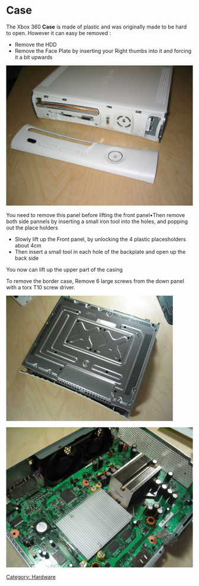# Case

The Xbox 360 **Case** is made of plastic and was originally made to be
hard to open. However it can easy be removed :

- Remove the HDD
- Remove the Face Plate by inserting your Right thumbs into it and
  forcing it a bit upwards

![Removed faceplate](images/Face_removedzz.jpg)

You need to remove this panel before lifting the front panel•Then remove
both side pannels by inserting a small iron tool into the holes, and
popping out the place holders

- Slowly lift up the Front panel, by unlocking the 4 plastic placesholders about 4cm
- Then insert a small tool in each hole of the backplate and open up the back side

You now can lift up the upper part of the casing

To remove the border case, Remove 6 large screws from the down panel
with a torx T10 screw driver.

![Downside of the metal casing](images/Underside3.jpg)

![Motherboard](images/Therm_removed.jpg)

[Category: Hardware](../index.md)
